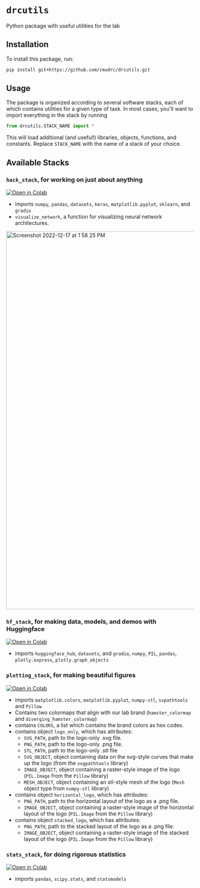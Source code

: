 # `drcutils`
Python package with useful utilities for the lab

## Installation
To install this package, run:
```bash
pip install git+https://github.com/cmudrc/drcutils.git
```

## Usage
The package is organized according to several software stacks, each of which contains utilities for a given type of task. In most cases, you'll want to import everything in the stack by running
```python
from drcutils.STACK_NAME import *
```
This will load additional (and useful!) libraries, objects, functions, and constants. Replace `STACK_NAME` with the name of a stack of your choice. 

## Available Stacks

### `hack_stack`, for working on just about anything 

[![Open in Colab](https://colab.research.google.com/assets/colab-badge.svg)](https://colab.research.google.com/github/cmudrc/drcutils/blob/main/examples/hack_stack.ipynb) 
- imports `numpy`, `pandas`, `datasets`, `keras`, `matplotlib.pyplot`, `sklearn`, and `gradio`
- `visualize_network`, a function for visualizing neural network architectures.
<img width="1016" alt="Screenshot 2022-12-17 at 1 58 25 PM" src="https://user-images.githubusercontent.com/6705753/208257417-7c6d470e-714f-455c-9ed0-22912934e710.png">

### `hf_stack`, for making data, models, and demos with Huggingface 

[![Open in Colab](https://colab.research.google.com/assets/colab-badge.svg)](https://colab.research.google.com/github/cmudrc/drcutils/blob/main/examples/hf_stack.ipynb) 
- imports `huggingface_hub`, `datasets`, and `gradio`, `numpy`, `PIL`, `pandas`, `plotly.express`, `plotly.graph_objects`

### `plotting_stack`, for making beautiful figures 

[![Open in Colab](https://colab.research.google.com/assets/colab-badge.svg)](https://colab.research.google.com/github/cmudrc/drcutils/blob/main/examples/plotting_stack.ipynb) 
- imports `matplotlib.colors`, `matplotlib.pyplot`, `numpy-stl`, `svpathtools` and `Pillow`
- Contains two colormaps that align with our lab brand (`hamster_colormap` and `diverging_hamster_colormap`)
- contains `COLORS`, a list which contains the brand colors as hex codes. 
- contains object `logo_only`, which has attributes:
  - `SVG_PATH`, path to the logo-only .svg file.
  - `PNG_PATH`, path to the logo-only .png file.
  - `STL_PATH`, path to the logo-only .stl file
  - `SVG_OBJECT`, object containing data on the svg-style curves that make up the logo (from the `svgpathtools` library)
  - `IMAGE_OBJECT`, object containing a raster-style image of the logo (`PIL.Image` from the `Pillow` library)
  - `MESH_OBJECT`, object containing an stl-style mesh of the logo (`Mesh` object type from `numpy-stl` library)
- contains object `horizontal_logo`, which has attributes:
  - `PNG_PATH`, path to the horizontal layout of the logo as a .png file.
  - `IMAGE_OBJECT`, object containing a raster-style image of the horizontal layout of the logo (`PIL.Image` from the `Pillow` library)
- contains object `stacked_logo`, which has attributes:
  - `PNG_PATH`, path to the stacked layout of the logo as a .png file.
  - `IMAGE_OBJECT`, object containing a raster-style image of the stacked layout of the logo (`PIL.Image` from the `Pillow` library)    

### `stats_stack`, for doing rigorous statistics 

[![Open in Colab](https://colab.research.google.com/assets/colab-badge.svg)](https://colab.research.google.com/github/cmudrc/drcutils/blob/main/examples/stats_stack.ipynb) 
- imports `pandas`, `scipy.stats`, and `statsmodels`

